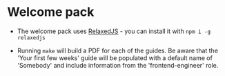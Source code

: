 Welcome pack
============

* The welcome pack uses [RelaxedJS](https://github.com/RelaxedJS/ReLaXed) - you can install it with `npm i -g relaxedjs`

* Running `make` will build a PDF for each of the guides. Be aware that the 'Your first few weeks' guide will be populated with a default name of 'Somebody' and include information from the 'frontend-engineer' role.
